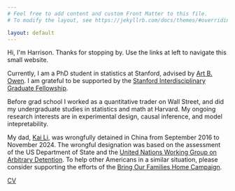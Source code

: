 ```yaml
---
# Feel free to add content and custom Front Matter to this file.
# To modify the layout, see https://jekyllrb.com/docs/themes/#overriding-theme-defaults

layout: default
---
```


Hi, I'm Harrison. Thanks for stopping by. Use the links at left to navigate this small website.

Currently, I am a PhD student in statistics at Stanford, advised by [Art B. Owen](https://artowen.su.domains/). I am grateful to be supported by the [Stanford Interdisciplinary Graduate Fellowship](https://vpge.stanford.edu/fellowships-funding/sigf).

Before grad school I worked as a quantitative trader on Wall Street, and did my undergraduate studies in statistics and math at Harvard. My ongoing research interests are in experimental design, causal inference, and model intepretability. 

My dad, [Kai Li](https://en.wikipedia.org/wiki/Kai_Li_(businessman)), was wrongfully detained in China from September 2016 to November 2024. The wrongful designation was based on the assessment of the US Department of State and the [United Nations
Working Group on Arbitrary Detention](https://www.ohchr.org/sites/default/files/Documents/Issues/Detention/Opinions/Session89/A_HRC_WGAD_2020_78.pdf). To help other Americans in a similar situation, please consider supporting the efforts of the [Bring Our Families Home Campaign](https://www.bringourfamilieshome.org/).  


[CV](https://github.com/hli90722/hli90722.github.io/blob/main/HLi_CV.pdf)







